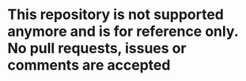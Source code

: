 # This repository is not supported anymore and is for reference only. No pull requests, issues or comments are accepted
